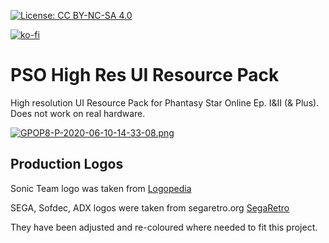 [![License: CC BY-NC-SA 4.0](https://img.shields.io/badge/License-CC%20BY--NC--SA%204.0-lightgrey.svg)](https://creativecommons.org/licenses/by-nc-sa/4.0/)

[![ko-fi](https://www.ko-fi.com/img/githubbutton_sm.svg)](https://ko-fi.com/T6T416DT1)

# PSO High Res UI Resource Pack
High resolution UI Resource Pack for Phantasy Star Online Ep. I&II (& Plus). Does not work on real hardware.

[![GPOP8-P-2020-06-10-14-33-08.png](https://i.postimg.cc/zDdCZzJX/GPOP8-P-2020-06-10-14-33-08.png)](https://postimg.cc/MXQM18Mh)

## Production Logos
Sonic Team logo was taken from [Logopedia](https://www.logos.fandom.com)

SEGA, Sofdec, ADX logos were taken from segaretro.org [SegaRetro](https://www.segaretro.org)

They have been adjusted and re-coloured where needed to fit this project.
